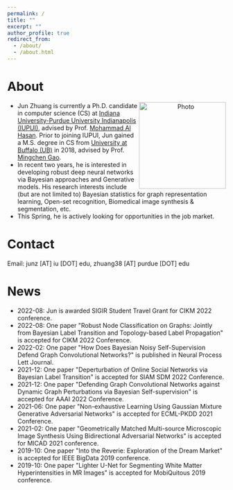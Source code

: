 ```yaml
---
permalink: /
title: ""
excerpt: ""
author_profile: true
redirect_from: 
  - /about/
  - /about.html
---
```


# About
<p align="center">
  <img src="https://junzhuang-code.github.io/images/Jun_img.png?raw=true" alt="Photo" align="right" style="width:200px;display:inline"/>
</p>

* Jun Zhuang is currently a Ph.D. candidate in computer science (CS) at [Indiana University-Purdue University Indianapolis (IUPUI)](https://science.iupui.edu/), advised by Prof. [Mohammad Al Hasan](http://dmgroup.cs.iupui.edu/home.php). Prior to joining IUPUI, Jun gained a M.S. degree in CS from [University at Buffalo (UB)](http://www.buffalo.edu/) in 2018, advised by Prof. [Mingchen Gao](https://cse.buffalo.edu/~mgao8/).
* In recent two years, he is interested in developing robust deep neural networks via Bayesian approaches and Generative models. His research interests include (but are not limited to) Bayesian statistics for graph representation learning, Open-set recognition, Biomedical image synthesis & segmentation, etc.
* This Spring, he is actively looking for opportunities in the job market.
<!-- * This Fall, he is actively looking for a new grad position in Software Engineer, Machine Learning Engineer, Applied Scientist, etc. -->

# Contact
Email: junz [AT] iu [DOT] edu, zhuang38 [AT] purdue [DOT] edu

# News
* 2022-08: Jun is awarded SIGIR Student Travel Grant for CIKM 2022 conference.
* 2022-08: One paper "Robust Node Classification on Graphs: Jointly from Bayesian Label Transition and Topology-based Label Propagation" is accepted for CIKM 2022 Conference.
* 2022-02: One paper "How Does Bayesian Noisy Self-Supervision Defend Graph Convolutional Networks?" is published in Neural Process Lett Journal.
* 2021-12: One paper "Deperturbation of Online Social Networks via Bayesian Label Transition" is accepted for SIAM SDM 2022 Conference.
* 2021-12: One paper "Defending Graph Convolutional Networks against Dynamic Graph Perturbations via Bayesian Self-supervision" is accepted for AAAI 2022 Conference.
* 2021-06: One paper "Non-exhaustive Learning Using Gaussian Mixture Generative Adversarial Networks" is accepted for ECML-PKDD 2021 Conference.
* 2021-02: One paper "Geometrically Matched Multi-source Microscopic Image Synthesis Using Bidirectional Adversarial Networks" is accepted for MICAD 2021 conference.
* 2019-10: One paper "Into the Reverie: Exploration of the Dream Market" is accepted for IEEE BigData 2019 conference.
* 2019-10: One paper "Lighter U-Net for Segmenting White Matter Hyperintensities in MR Images" is accepted for MobiQuitous 2019 conference.
